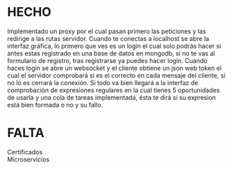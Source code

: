<h1>HECHO</h1>
Implementado un proxy por el cual pasan primero las peticiones y las redirige a las rutas servidor. Cuando te conectas a localhost se abre la interfaz gráfica, lo primero que ves es un login el cual solo podrás hacer si antes estas registrado en una base de datos en mongodb, si no te vas al formulario de registro, tras registrarse ya puedes hacer login. Cuando haces login se abre un websocket y el cliente obtiene un json web token el cual el servidor comprobará si es el correcto en cada mensaje del cliente, si no lo es cerrará la conexión. Si todo va bien llegará a la interfaz de comprobación de expresiones regulares en la cual tienes 5 oportunidades de usarla y una cola de tareas implementada, ésta te dirá si su expresion está bien formada o no y su fallo.  

<h1>FALTA</h1>
Certificados<br>
Microservicios<br>
